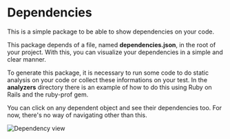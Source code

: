 # Dependencies

This is a simple package to be able to show dependencies on your code.

This package depends of a file, named **dependencies.json**, in the root of your project. With this, you can visualize your dependencies in a simple and clear manner.

To generate this package, it is necessary to run some code to do static analysis on your code or collect these informations on your test. In the **analyzers** directory there is an example of how to do this using Ruby on Rails and the ruby-prof gem.

You can click on any dependent object and see their dependencies too. For now, there's no way of navigating other than this.

![Dependency view](https://f.cloud.github.com/assets/69169/2290250/c35d867a-a017-11e3-86be-cd7c5bf3ff9b.gif)
